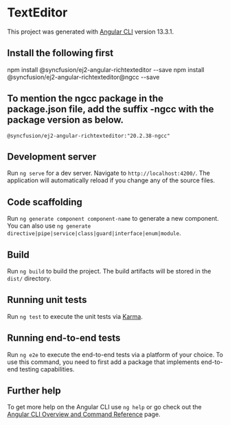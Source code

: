 # TextEditor

This project was generated with [Angular CLI](https://github.com/angular/angular-cli) version 13.3.1.

## Install the following first

npm install @syncfusion/ej2-angular-richtexteditor --save
npm install @syncfusion/ej2-angular-richtexteditor@ngcc --save


## To mention the ngcc package in the package.json file, add the suffix -ngcc with the package version as below.

    @syncfusion/ej2-angular-richtexteditor:"20.2.38-ngcc"

## Development server

Run `ng serve` for a dev server. Navigate to `http://localhost:4200/`. The application will automatically reload if you change any of the source files.

## Code scaffolding

Run `ng generate component component-name` to generate a new component. You can also use `ng generate directive|pipe|service|class|guard|interface|enum|module`.

## Build

Run `ng build` to build the project. The build artifacts will be stored in the `dist/` directory.

## Running unit tests

Run `ng test` to execute the unit tests via [Karma](https://karma-runner.github.io).

## Running end-to-end tests

Run `ng e2e` to execute the end-to-end tests via a platform of your choice. To use this command, you need to first add a package that implements end-to-end testing capabilities.

## Further help

To get more help on the Angular CLI use `ng help` or go check out the [Angular CLI Overview and Command Reference](https://angular.io/cli) page.